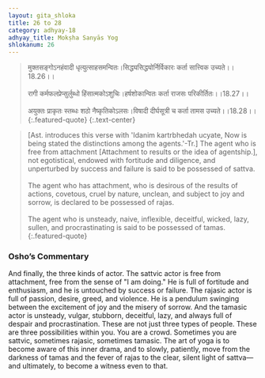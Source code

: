 ```yaml
---
layout: gita_shloka
title: 26 to 28
category: adhyay-18
adhyay_title: Mokṣha Sanyās Yog
shlokanum: 26
---
```


> मुक्तसङ्गोऽनहंवादी धृत्युत्साहसमन्वितः।सिद्ध्यसिद्ध्योर्निर्विकारः कर्ता सात्त्विक उच्यते।।18.26।।<br><br>रागी कर्मफलप्रेप्सुर्लुब्धो हिंसात्मकोऽशुचिः।हर्षशोकान्वितः कर्ता राजसः परिकीर्तितः।।18.27।।<br><br>अयुक्तः प्राकृतः स्तब्धः शठो नैष्कृतिकोऽलसः।विषादी दीर्घसूत्री च कर्ता तामस उच्यते।।18.28।।
{:.featured-quote}
{:.text-center}

> [Ast. introduces this verse with 'Idanim kartrbhedah ucyate, Now is being stated the distinctions among the agents.'-Tr.] The agent who is free from attachment [Attachment to results or the idea of agentship.], not egotistical, endowed with fortitude and diligence, and unperturbed by success and failure is said to be possessed of sattva.<br><br>The agent who has attachment, who is desirous of the results of actions, covetous, cruel by nature, unclean, and subject to joy and sorrow, is declared to be possessed of rajas.<br><br>The agent who is unsteady, naive, inflexible, deceitful, wicked, lazy, sullen, and procrastinating is said to be possessed of tamas.
{:.featured-quote}

### Osho’s Commentary
And finally, the three kinds of actor.
The sattvic actor is free from attachment, free from the sense of "I am doing." He is full of fortitude and enthusiasm, and he is untouched by success or failure.
The rajasic actor is full of passion, desire, greed, and violence. He is a pendulum swinging between the excitement of joy and the misery of sorrow.
And the tamasic actor is unsteady, vulgar, stubborn, deceitful, lazy, and always full of despair and procrastination.
These are not just three types of people. These are three possibilities within you. You are a crowd. Sometimes you are sattvic, sometimes rajasic, sometimes tamasic. The art of yoga is to become aware of this inner drama, and to slowly, patiently, move from the darkness of tamas and the fever of rajas to the clear, silent light of sattva—and ultimately, to become a witness even to that.
